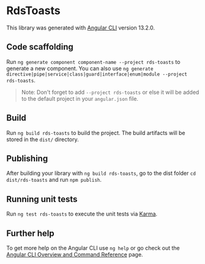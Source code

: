# RdsToasts

This library was generated with [Angular CLI](https://github.com/angular/angular-cli) version 13.2.0.

## Code scaffolding

Run `ng generate component component-name --project rds-toasts` to generate a new component. You can also use `ng generate directive|pipe|service|class|guard|interface|enum|module --project rds-toasts`.
> Note: Don't forget to add `--project rds-toasts` or else it will be added to the default project in your `angular.json` file. 

## Build

Run `ng build rds-toasts` to build the project. The build artifacts will be stored in the `dist/` directory.

## Publishing

After building your library with `ng build rds-toasts`, go to the dist folder `cd dist/rds-toasts` and run `npm publish`.

## Running unit tests

Run `ng test rds-toasts` to execute the unit tests via [Karma](https://karma-runner.github.io).

## Further help

To get more help on the Angular CLI use `ng help` or go check out the [Angular CLI Overview and Command Reference](https://angular.io/cli) page.
